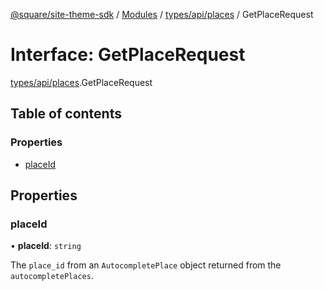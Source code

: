 [@square/site-theme-sdk](../GettingStarted.md) / [Modules](../modules.md) / [types/api/places](../modules/types_api_places.md) / GetPlaceRequest

# Interface: GetPlaceRequest

[types/api/places](../modules/types_api_places.md).GetPlaceRequest

## Table of contents

### Properties

- [placeId](types_api_places.GetPlaceRequest.md#placeid)

## Properties

### placeId

• **placeId**: `string`

The `place_id` from an `AutocompletePlace` object returned from the `autocompletePlaces`.
